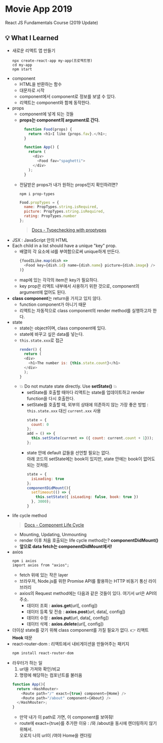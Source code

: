 # Movie App 2019

React JS Fundamentals Course (2019 Update)

## 💡 What I Learned
- 새로운 리액트 앱 만들기  
  ```
  npx create-react-app my-app(프로젝트명)
  cd my-app
  npm start
  ```
- component  
  - HTML을 반환하는 함수  
  - 대문자로 시작  
  - component에서 component로 정보를 보낼 수 있다.  
  - 리액트는 component와 함께 동작한다.  
- props  
  - component에 넣게 되는 것들  
  - **props는 component의 argument로 간다.**
    ```javascript
      function Food(props) {
        return <h1>I like {props.fav}.</h1>;
      }

      function App() {
        return (
          <div>
            <Food fav="spaghetti">
          </div>
        );
      }
    ```
  - 전달받은 props가 내가 원하는 props인지 확인하려면?
    ```
    npm i prop-types
    ```
    ```javascript
    Food.propTypes = {
      name: PropTypes.string.isRequired,
      picture: PropTypes.string.isRequired,
      rating: PropTypes.number
    };
    ```
    > [Docs - Typechecking with proptypes](https://ko.reactjs.org/docs/typechecking-with-proptypes.html)
- JSX : JavaScript 안의 HTML  
- Each child in a list should have a unique "key" prop.  
  - 배열의 각 요소에 id를 부여함으로써 unique하게 만든다.  
    ```javascript
    {foodILike.map(dish => 
      <Food key={dish.id} name={dish.name} picture={dish.image} />
    )}
    ```  
  - map에 있는 각각의 item은 key가 필요하다.
  - key prop은 리액트 내부에서 사용하기 위한 것으로, component의 argument에 없어도 된다.  
- **class component**는 return을 가지고 있지 않다.
  - function component가 아니기 때문
  - 리액트는 자동적으로 class component의 render method를 실행하고자 한다.
- state
  - state는 object이며, class component에 있다.
  - state에 바꾸고 싶은 data를 넣는다.
  - ```this.state.xxx```로 접근
    ```javascript
    render() {
      return (
      <div>
        <h1>The number is: {this.state.count}</h1>
      </div>
      );
    }
    ```
  - 💥 Do not mutate state directly. Use **setState()** 💥
    - setState를 호출할 때마다 리액트는 state를 업데이트하고 render function을 다시 호출한다.
    - setState를 호출할 때, 외부의 상태에 의존하지 않는 가장 좋은 방법 : ```this.state.xxx``` 대신 ```current.xxx``` 사용
      ```javascript
      state = {
        count: 0
      };
      add = () => {
        this.setState(current => ({ count: current.count + 1}));
      };
      ```
    - state 안에 default 값들을 선언할 필요는 없다.  
      아래 코드의 setState에는 book이 있지만, state 안에는 book이 없어도 되는 것처럼.
      ```javascript
      state = {
        isLoading: true
      };
      componentDidMount(){
        setTimeout(() => {
          this.setState({ isLoading: false, book: true })
        }, 3000);
      }
      ```
- life cycle method
  > [Docs - Component Life Cycle](https://reactjs.org/docs/react-component.html)
  - Mounting, Updating, Unmounting
  - render 이후 처음 호출되는 life cycle method는? **componentDidMount()**
  - **앞으로 data fetch는 componentDidMount에서!**
- axios
  ```
  npm i axios
  import axios from "axios";
  ```
  - fetch 위에 있는 작은 layer
  - 브라우저, Node.js를 위한 Promise API를 활용하는 HTTP 비동기 통신 라이브러리
  - axios의 Request method에는 다음과 같은 것들이 있다. 여기서 url은 API의 주소.
    - 데이터 조회 : **axios.get**(url[, config])
    - 데이터 등록 및 전송 : **axios.post**(url, data[, config])
    - 데이터 수정 : **axios.put**(url, data[, config])
    - 데이터 삭제 : **axios.delete**(url[, config])
- 더이상 state를 갖기 위해 class component를 가질 필요가 없다. 👉 리액트 **Hook** 때문
- react-router-dom : 리액트에서 내비게이션을 만들어주는 패키지
  ```
  npm install react-router-dom
  ```
- 라우터가 하는 일
  1. url을 가져와 확인/비교 
  1. 명령에 해당하는 컴포넌트를 불러옴
  ```javascript
  function App(){
    return <HashRouter>
      <Route path="/" exact={true} component={Home} />
      <Route path="/about" component={About} />
    </HashRouter>;
  }
  ```
  - 만약 내가 이 path로 가면, 이 component를 보여줘!
  - route에 exact={true}를 추가한 이유 : /와 /about을 동시에 렌더링하지 않기 위해서.  
    오로지 나의 url이 /여야 Home을 렌더링